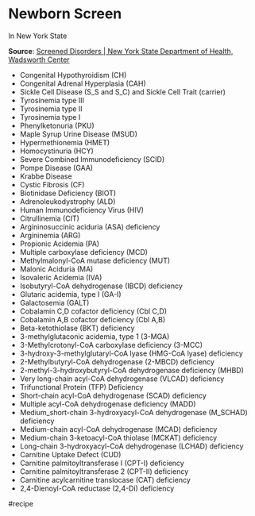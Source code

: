 # Newborn Screen
In New York State

**Source**: [Screened Disorders | New York State Department of Health, Wadsworth Center](https://www.wadsworth.org/programs/newborn/screening/screened-disorders)
 
* Congenital Hypothyroidism (CH)
* Congenital Adrenal Hyperplasia (CAH)
* Sickle Cell Disease (S_S and S_C) and Sickle Cell Trait (carrier)
* Tyrosinemia type III
* Tyrosinemia type II
* Tyrosinemia type I
* Phenylketonuria (PKU)
* Maple Syrup Urine Disease (MSUD)
* Hypermethionemia (HMET)
* Homocystinuria (HCY)
* Severe Combined Immunodeficiency (SCID)
* Pompe Disease (GAA)
* Krabbe Disease
* Cystic Fibrosis (CF)
* Biotinidase Deficiency (BIOT)
* Adrenoleukodystrophy (ALD)
* Human Immunodeficiency Virus (HIV)
* Citrullinemia (CIT)
* Argininosuccinic aciduria (ASA) deficiency
* Argininemia (ARG)
* Propionic Acidemia (PA)
* Multiple carboxylase deficiency (MCD)
* Methylmalonyl-CoA mutase deficiency (MUT)
* Malonic Aciduria (MA)
* Isovaleric Acidemia (IVA)
* Isobutyryl-CoA dehydrogenase (IBCD) deficiency
* Glutaric acidemia, type I (GA-I)
* Galactosemia (GALT)
* Cobalamin C,D cofactor deficiency (Cbl C,D)
* Cobalamin A,B cofactor deficiency (Cbl A,B)
* Beta-ketothiolase (BKT) deficiency
* 3-methylglutaconic acidemia, type 1 (3-MGA)
* 3-Methylcrotonyl-CoA carboxylase deficiency (3-MCC)
* 3-hydroxy-3-methylglutaryl-CoA lyase (HMG-CoA lyase) deficiency
* 2-Methylbutyryl-CoA dehydrogenase (2-MBCD) deficiency
* 2-methyl-3-hydroxybutyryl-CoA dehydrogenase deficiency (MHBD)
* Very long-chain acyl-CoA dehydrogenase (VLCAD) deficiency
* Trifunctional Protein (TFP) Deficiency
* Short-chain acyl-CoA dehydrogenase (SCAD) deficiency
* Multiple acyl-CoA dehydrogenase deficiency (MADD)
* Medium_short-chain 3-hydroxyacyl-CoA dehydrogenase (M_SCHAD) deficiency
* Medium-chain acyl-CoA dehydrogenase (MCAD) deficiency
* Medium-chain 3-ketoacyl-CoA thiolase (MCKAT) deficiency
* Long-chain 3-hydroxyacyl-CoA dehydrogenase (LCHAD) deficiency
* Carnitine Uptake Defect (CUD)
* Carnitine palmitoyltransferase I (CPT-I) deficiency
* Carnitine palmitoyltransferase 2 (CPT-II) deficiency
* Carnitine acylcarnitine translocase (CAT) deficiency
* 2,4-Dienoyl-CoA reductase (2,4-Di) deficiency

#recipe